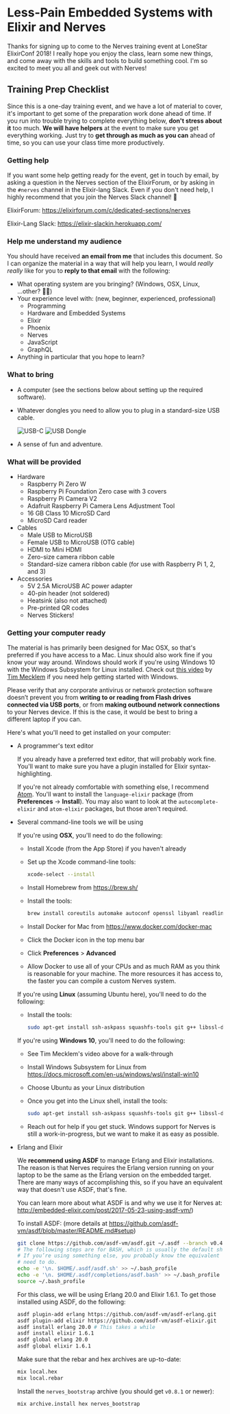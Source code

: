 # Less-Pain Embedded Systems with Elixir and Nerves

Thanks for signing up to come to the Nerves training event at LoneStar
ElixirConf 2018! I really hope you enjoy the class, learn some new things, and
come away with the skills and tools to build something cool. I'm so excited to
meet you all and geek out with Nerves!

## Training Prep Checklist

Since this is a one-day training event, and we have a lot of material to cover,
it's important to get some of the preparation work done ahead of time. If you
run into trouble trying to complete everything below, **don't stress about it**
too much. **We will have helpers** at the event to make sure you get everything
working. Just try to **get through as much as you can** ahead of time, so you
can use your class time more productively.

### Getting help

If you want some help getting ready for the event, get in touch by email, by
asking a question in the Nerves section of the ElixirForum, or by asking in the
`#nerves` channel in the Elixir-lang Slack. Even if you don't need help, I
highly recommend that you join the Nerves Slack channel! 💜

ElixirForum: https://elixirforum.com/c/dedicated-sections/nerves

Elixir-Lang Slack: https://elixir-slackin.herokuapp.com/

### Help me understand my audience

You should have received **an email from me** that includes this document. So I
can organize the material in a way that will help you learn, I would _really
really_ like for you to **reply to that email** with the following:

* What operating system are you bringing? (Windows, OSX, Linux, ...other? 😬😅)
* Your experience level with: (new, beginner, experienced, professional)
  * Programming
  * Hardware and Embedded Systems
  * Elixir
  * Phoenix
  * Nerves
  * JavaScript
  * GraphQL
* Anything in particular that you hope to learn?

### What to bring

* A computer (see the sections below about setting up the required software).
* Whatever dongles you need to allow you to plug in a standard-size USB cable.

  ![USB-C](img/usb_c.jpg)
  ![USB Dongle](img/usb_c_dongle.jpg)

* A sense of fun and adventure.

### What will be provided

* Hardware
  * Raspberry Pi Zero W
  * Raspberry Pi Foundation Zero case with 3 covers
  * Raspberry Pi Camera V2
  * Adafruit Raspberry Pi Camera Lens Adjustment Tool
  * 16 GB Class 10 MicroSD Card
  * MicroSD Card reader
* Cables
  * Male USB to MicroUSB
  * Female USB to MicroUSB (OTG cable)
  * HDMI to Mini HDMI
  * Zero-size camera ribbon cable
  * Standard-size camera ribbon cable (for use with Raspberry Pi 1, 2, and 3)
* Accessories
  * 5V 2.5A MicroUSB AC power adapter
  * 40-pin header (not soldered)
  * Heatsink (also not attached)
  * Pre-printed QR codes
  * Nerves Stickers!

### Getting your computer ready

The material is has primarily been designed for Mac OSX, so that's preferred if
you have access to a Mac. Linux should also work fine if you know your way
around. Windows should work if you're using Windows 10 with the Windows
Subsystem for Linux installed. Check out [this video] by [Tim Mecklem] if you
need help getting started with Windows.

[this video]: https://www.youtube.com/watch?v=rzV0qfhzzqc
[Tim Mecklem]: https://twitter.com/tim_mecklem

Please verify that any corporate antivirus or network protection software
doesn’t prevent you from **writing to or reading from Flash drives connected via
USB ports**, or from **making outbound network connections** to your Nerves
device. If this is the case, it would be best to bring a different laptop if you
can.

Here's what you'll need to get installed on your computer:

* A programmer's text editor

  If you already have a preferred text editor, that will probably work fine.
  You'll want to make sure you have a plugin installed for Elixir
  syntax-highlighting.

  If you're not already comfortable with something else, I recommend [Atom].
  You'll want to install the `language-elixir` package (from **Preferences** ->
  **Install**). You may also want to look at the `autocomplete-elixir` and
  `atom-elixir` packages, but those aren't required.

  [Atom]: https://atom.io/

* Several command-line tools we will be using

  If you're using **OSX**, you'll need to do the following:

  * Install Xcode (from the App Store) if you haven't already
  * Set up the Xcode command-line tools:

    ```bash
    xcode-select --install
    ```

  * Install Homebrew from https://brew.sh/
  * Install the tools:

    ```bash
    brew install coreutils automake autoconf openssl libyaml readline libtool fwup squashfs picocom
    ```

  * Install Docker for Mac from https://www.docker.com/docker-mac
  * Click the Docker icon in the top menu bar
  * Click **Preferences** > **Advanced**
  * Allow Docker to use all of your CPUs and as much RAM as you think is
    reasonable for your machine. The more resources it has access to, the faster
    you can compile a custom Nerves system.

  If you're using **Linux** (assuming Ubuntu here), you'll need to do the
  following:

  * Install the tools:

    ```bash
    sudo apt-get install ssh-askpass squashfs-tools git g++ libssl-dev libncurses5-dev bc m4 make unzip cmake python picocom
    ```

  If you're using **Windows 10**, you'll need to do the following:

  * See Tim Mecklem's video above for a walk-through
  * Install Windows Subsystem for Linux from https://docs.microsoft.com/en-us/windows/wsl/install-win10
  * Choose Ubuntu as your Linux distribution
  * Once you get into the Linux shell, install the tools:

    ```bash
    sudo apt-get install ssh-askpass squashfs-tools git g++ libssl-dev libncurses5-dev bc m4 make unzip cmake python picocom
    ```
  * Reach out for help if you get stuck. Windows support for Nerves is still a
    work-in-progress, but we want to make it as easy as possible.

* Erlang and Elixir

  We **recommend using ASDF** to manage Erlang and Elixir installations. The
  reason is that Nerves requires the Erlang version running on your laptop to be
  the same as the Erlang version on the embedded target. There are many ways of
  accomplishing this, so if you have an equivalent way that doesn't use ASDF,
  that's fine.

  You can learn more about what ASDF is and why we use it for Nerves at:
  http://embedded-elixir.com/post/2017-05-23-using-asdf-vm/)

  To install ASDF: (more details at
  https://github.com/asdf-vm/asdf/blob/master/README.md#setup)

  ```bash
  git clone https://github.com/asdf-vm/asdf.git ~/.asdf --branch v0.4.2
  # The following steps are for BASH, which is usually the default shell.
  # If you’re using something else, you probably know the equivalent thing you
  # need to do.
  echo -e '\n. $HOME/.asdf/asdf.sh' >> ~/.bash_profile
  echo -e '\n. $HOME/.asdf/completions/asdf.bash' >> ~/.bash_profile
  source ~/.bash_profile
  ```

  For this class, we will be using Erlang 20.0 and Elixir 1.6.1. To get those
  installed using ASDF, do the following:

  ```bash
  asdf plugin-add erlang https://github.com/asdf-vm/asdf-erlang.git
  asdf plugin-add elixir https://github.com/asdf-vm/asdf-elixir.git
  asdf install erlang 20.0 # This takes a while
  asdf install elixir 1.6.1
  asdf global erlang 20.0
  asdf global elixir 1.6.1
  ```

  Make sure that the rebar and hex archives are up-to-date:

  ```bash
  mix local.hex
  mix local.rebar
  ```

  Install the `nerves_bootstrap` archive (you should get `v0.8.1` or newer):

  ```bash
  mix archive.install hex nerves_bootstrap
  ```
